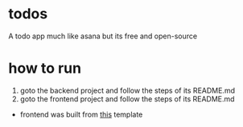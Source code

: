 # todos
A todo app much like asana but its free and open-source

# how to run
  1. goto the backend project and follow the steps of its README.md
  2. goto the frontend project and follow the steps of its README.md

* frontend was built from [this](https://github.com/FoHoOV/svelte-template) template
